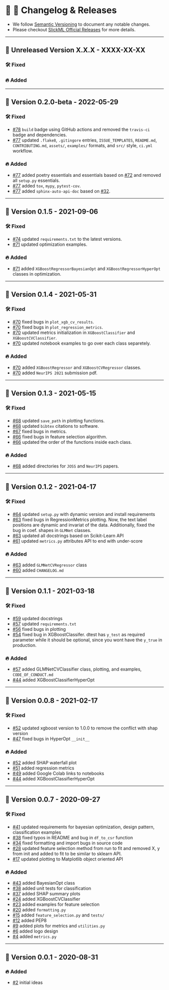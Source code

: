📣 🥁 Changelog & Releases
===========================

- We follow [Semantic Versioning](http://semver.org/) to document any notable changes.
- Please checkout [SlickML Official Releases](https://github.com/slickml/slick-ml/releases) for more details.

---

## 📍 Unreleased Version X.X.X - XXXX-XX-XX

### 🛠 Fixed

### 🔥 Added

---

## 📍 Version 0.2.0-beta - 2022-05-29

### 🛠 Fixed
- [#78](https://github.com/slickml/slick-ml/pull/78) `build` badge using GitHub actions and removed the `travis-ci` badge and dependencies.
- [#77](https://github.com/slickml/slick-ml/pull/77) updated `.flake8`, `.gitingore` entries, `ISSUE_TEMPLATES`, `README.md`, `CONTRIBUTING.md`, `assets/`, `examples/` formats, and `src/` style, `ci.yml` workflow.

### 🔥 Added
- [#77](https://github.com/slickml/slick-ml/pull/77) added poetry essentials and essentials based on [#72](https://github.com/slickml/slick-ml/pull/72) and removed all `setup.py` essentials.
- [#77](https://github.com/slickml/slick-ml/pull/77) added `tox`, `mypy`, `pytest-cov`.
- [#77](https://github.com/slickml/slick-ml/pull/77) added `sphinx-auto-api-doc` based on [#32](https://github.com/slickml/slick-ml/pull/32). 

---

## 📍 Version 0.1.5 - 2021-09-06

### 🛠 Fixed
- [#74](https://github.com/slickml/slick-ml/pull/74) updated `requirements.txt` to the latest versions.
- [#71](https://github.com/slickml/slick-ml/pull/71) updated optimization examples.

### 🔥 Added
- [#71](https://github.com/slickml/slick-ml/pull/71) added `XGBoostRegressorBayesianOpt` and `XGBoostRegressorHyperOpt` classes in optimization. 

---

## 📍 Version 0.1.4 - 2021-05-31

### 🛠 Fixed
- [#70](https://github.com/slickml/slick-ml/pull/70) fixed bugs in `plot_xgb_cv_results`. 
- [#70](https://github.com/slickml/slick-ml/pull/70) fixed bugs in `plot_regression_metrics`. 
- [#70](https://github.com/slickml/slick-ml/pull/70) updated metrics initialization in `XGBoostClassifier` and `XGBoostCVClassifier`.
- [#70](https://github.com/slickml/slick-ml/pull/70) updated notebook examples to go over each class separetely.

### 🔥 Added
- [#70](https://github.com/slickml/slick-ml/pull/70) added `XGBoostRegressor` and `XGBoostCVRegressor` classes.
- [#70](https://github.com/slickml/slick-ml/pull/70) added `NeurIPS 2021` submission pdf.

---

## 📍 Version 0.1.3 - 2021-05-15

### 🛠 Fixed
- [#68](https://github.com/slickml/slick-ml/pull/68) updated `save_path` in plotting functions.
- [#68](https://github.com/slickml/slick-ml/pull/68) updated `bibtex` citations to software.
- [#67](https://github.com/slickml/slick-ml/pull/67) fixed bugs in metrics. 
- [#66](https://github.com/slickml/slick-ml/pull/66) fixed bugs in feature selection algorithm. 
- [#66](https://github.com/slickml/slick-ml/pull/66) updated the order of the functions inside each class.

### 🔥 Added
- [#68](https://github.com/slickml/slick-ml/pull/68) added directories for `JOSS` and `NeurIPS` papers.

---

## 📍 Version 0.1.2 - 2021-04-17

### 🛠 Fixed
- [#64](https://github.com/slickml/slick-ml/pull/64) updated `setup.py` with dynamic version and install requirements
- [#63](https://github.com/slickml/slick-ml/pull/63) fixed bugs in RegressionMetrics plotting. Now, the text label positions are dynamic and invariat of the data. Additionally, fixed the bug in coef. shapes in `GLMNet` classes. 
- [#63](https://github.com/slickml/slick-ml/pull/63) updated all docstrings based on Scikit-Learn API
- [#61](https://github.com/slickml/slick-ml/pull/61) updated `metrics.py` attributes API to end with under-score

### 🔥 Added
- [#63](https://github.com/slickml/slick-ml/pull/63) added `GLMNetCVRegressor` class
- [#60](https://github.com/slickml/slick-ml/pull/60) added `CHANGELOG.md`

---

## 📍 Version 0.1.1 - 2021-03-18

### 🛠 Fixed
- [#59](https://github.com/slickml/slick-ml/pull/59) updated docstrings
- [#57](https://github.com/slickml/slick-ml/pull/57) updated `requirements.txt`
- [#56](https://github.com/slickml/slick-ml/pull/56) fixed bugs in plotting
- [#54](https://github.com/slickml/slick-ml/pull/54) fixed bug in XGBoostClassifer. dtest has `y_test` as required parameter while it should be optional, since you wont have the `y_true` in production.

### 🔥 Added
- [#57](https://github.com/slickml/slick-ml/pull/57) added GLMNetCVClassifier class, plotting, and examples, `CODE_OF_CONDUCT.md`
- [#44](https://github.com/slickml/slick-ml/pull/44) added XGBoostClassifierHyperOpt

---

## 📍 Version 0.0.8 - 2021-02-17

### 🛠 Fixed
- [#52](https://github.com/slickml/slick-ml/pull/52) updated xgboost version to 1.0.0 to remove the conflict with shap version
- [#47](https://github.com/slickml/slick-ml/pull/47) fixed bugs in HyperOpt `__init__`

### 🔥 Added
- [#52](https://github.com/slickml/slick-ml/pull/52) added SHAP waterfall plot
- [#51](https://github.com/slickml/slick-ml/pull/51) added regression metrics
- [#49](https://github.com/slickml/slick-ml/pull/49) added Google Colab links to notebooks
- [#44](https://github.com/slickml/slick-ml/pull/44) added XGBoostClassifierHyperOpt

---

## 📍 Version 0.0.7 - 2020-09-27

### 🛠 Fixed
- [#41](https://github.com/slickml/slick-ml/pull/41) updated requirements for bayesian optimization, design pattern, classification examples
- [#38](https://github.com/slickml/slick-ml/pull/38) fixed typos in README and bug in `df_to_csr` function
- [#34](https://github.com/slickml/slick-ml/pull/34) fixed formatting and import bugs in source code
- [#28](https://github.com/slickml/slick-ml/pull/28) updated feature selection method from run to fit and removed X, y from init and added to fit to be similar to sklearn API.
- [#17](https://github.com/slickml/slick-ml/pull/17) updated plotting to Matplotlib object oriented API

### 🔥 Added
- [#43](https://github.com/slickml/slick-ml/pull/43) added BayesianOpt class
- [#38](https://github.com/slickml/slick-ml/pull/38) added unit tests for classification
- [#37](https://github.com/slickml/slick-ml/pull/37) added SHAP summary plots
- [#24](https://github.com/slickml/slick-ml/pull/24) added XGBoostCVClassifier
- [#23](https://github.com/slickml/slick-ml/pull/23) added examples for feature selection
- [#20](https://github.com/slickml/slick-ml/pull/20) added `formatting.py`
- [#15](https://github.com/slickml/slick-ml/pull/15) added `feature_selection.py` and `tests/`
- [#12](https://github.com/slickml/slick-ml/pull/12) added PEP8
- [#9](https://github.com/slickml/slick-ml/pull/9) added plots for metrics and `utilities.py`
- [#6](https://github.com/slickml/slick-ml/pull/6) added logo design
- [#4](https://github.com/slickml/slick-ml/pull/4) added `metrics.py`

---

## 📍 Version 0.0.1 - 2020-08-31

### 🔥 Added
- [#2](https://github.com/slickml/slick-ml/pull/2) initial ideas
